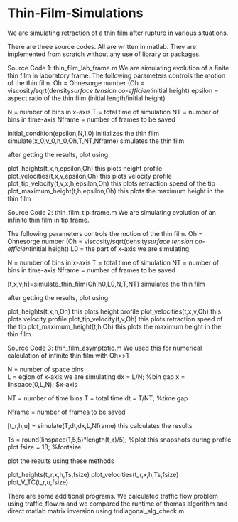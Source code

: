 # Thin-Film-Simulations
We are simulating retraction of a thin film after rupture in various situations. 

There are three source codes. All are written in matlab. They are implemented from scratch without any use of library or packages. 

Source Code 1: thin_film_lab_frame.m
  We are simulating evolution of a finite thin film in laboratory frame. 
  The following parameters controls the motion of the thin film.
  Oh = Ohnesorge number (Oh = viscosity/sqrt(density*surface tension co-efficient*initial height)
  epsilon = aspect ratio of the thin film (initial length/initial height)
  
  N = number of bins in x-axis
  T = total time of simulation
  NT = number of bins in time-axis
  Nframe = number of frames to be saved
  
  initial_condition(epsilon,N,1,0) initializes the thin film
  simulate(x_0,v_0,h_0,Oh,T,NT,Nframe) simulates the thin film
  
  after getting the results, plot using 
  
  plot_heights(t,x,h,epsilon,Oh)    this plots height profile
  plot_velocities(t,x,v,epsilon,Oh)  this plots velocity profile
  plot_tip_velocity(t,v,x,h,epsilon,Oh) this plots retraction speed of the tip 
  plot_maximum_height(t,h,epsilon,Oh)  this plots the maximum height in the thin film
  
Source Code 2: thin_film_tip_frame.m
  We are simulating evolution of an infinite thin film in tip frame. 
  
  The following parameters controls the motion of the thin film.
  Oh = Ohnesorge number (Oh = viscosity/sqrt(density*surface tension co-efficient*initial height)
  L0 = the part of x-axis we are simulating
  
  N = number of bins in x-axis
  T = total time of simulation
  NT = number of bins in time-axis
  Nframe = number of frames to be saved
  
  [t,x,v,h]=simulate_thin_film(Oh,h0,L0,N,T,NT) simulates the thin film
  
  after getting the results, plot using 
  
  plot_heights(t,x,h,Oh)  this plots height profile
  plot_velocities(t,x,v,Oh) this plots velocity profile
  plot_tip_velocity(t,v,Oh) this plots retraction speed of the tip 
  plot_maximum_height(t,h,Oh) this plots the maximum height in the thin film

Source Code 3: thin_film_asymptotic.m
We used this for numerical calculation of infinite thin film with Oh>>1

  N =  number of space bins  
  L = egion of x-axis we are simulating
  dx = L/N; %bin gap
  x = linspace(0,L,N); $x-axis
  
  NT = number of time bins
  T = total time
  dt = T/NT; %time gap

  Nframe = number of frames to be saved

  [t_r,h,u] = simulate(T,dt,dx,L,Nframe) this calculates the results

  Ts = round(linspace(1,5,5)*length(t_r)/5); %plot this snapshots during profile plot
  fsize = 18; %fontsize 
  
  plot the results using these methods
  
  plot_heights(t_r,x,h,Ts,fsize)
  plot_velocities(t_r,x,h,Ts,fsize)   
  plot_V_TC(t_r,u,fsize)  
  
  
There are some additional programs. We calculated traffic flow problem using traffic_flow.m and we compared the runtime of thomas algorithm and direct matlab matrix inversion using tridiagonal_alg_check.m


  

